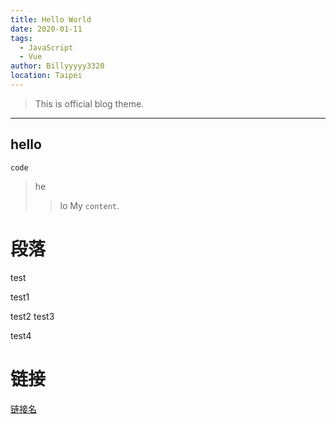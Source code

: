 ```yaml
---
title: Hello World
date: 2020-01-11
tags: 
  - JavaScript
  - Vue
author: Billyyyyy3320
location: Taipei  
---
```


> This is official blog theme.
---
hello
---
```
code
```
>he
>>lo
My `content`.

# 段落
test  

test1  

test2
test3

test4

# 链接
[链接名](http://localhost:8080/2020/01/11/test/)




